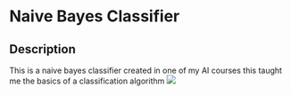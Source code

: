 <body>
<h1>Naive Bayes Classifier</h1>
<h2>Description</h2>
This is a naive bayes classifier created in one of my AI courses this taught me the basics of a classification algorithm

<img src="https://github.com/Benjamin-Fever/Naive-Bayes-Classifier/assets/43081670/1a9388d0-7895-442f-a9a3-4d91c4d6622d"/>
</body>
